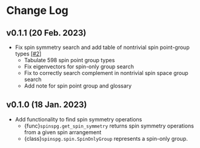 # Change Log

## v0.1.1 (20 Feb. 2023)
- Fix spin symmetry search and add table of nontrivial spin point-group types [[#2]](https://github.com/spglib/spinspg/pull/2)
    - Tabulate 598 spin point group types
    - Fix eigenvectors for spin-only group search
    - Fix to correctly search complement in nontrivial spin space group search
    - Add note for spin point group and glossary

## v0.1.0 (18 Jan. 2023)
- Add functionality to find spin symmetry operations
    - {func}`spinspg.get_spin_symmetry` returns spin symmetry operations from a given spin arrangement
    - {class}`spinspg.spin.SpinOnlyGroup` represents a spin-only group.
